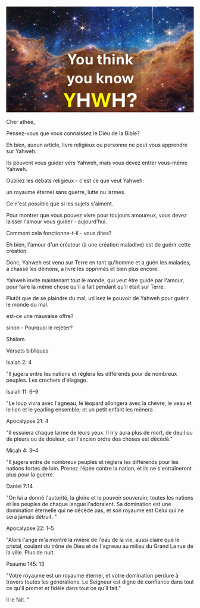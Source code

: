 ![Video cover image](./cover.jpg)

Cher athée,

Pensez-vous que vous connaissez le Dieu de la Bible?

Eh bien, aucun article, livre religieux ou personne ne peut vous apprendre sur Yahweh.

Ils peuvent vous guider vers Yahweh, mais vous devez entrer vous-même Yahweh.

Oubliez les débats religieux - c'est ce que veut Yahweh:

un royaume éternel sans guerre, lutte ou larmes.

Ce n'est possible que si les sujets s'aiment.

Pour montrer que vous pouvez vivre pour toujours amoureux, vous devez laisser l'amour vous guider - aujourd'hui.

Comment cela fonctionne-t-il - vous dites?

Eh bien, l'amour d'un créateur (à une création maladive) est de guérir cette création.

Donc, Yahweh est venu sur Terre en tant qu'homme et a guéri les malades, a chassé les démons, a livré les opprimés et bien plus encore.

Yahweh invite maintenant tout le monde, qui veut être guidé par l'amour, pour faire la même chose qu'il a fait pendant qu'il était sur Terre.

Plutôt que de se plaindre du mal, utilisez le pouvoir de Yahweh pour guérir le monde du mal.

est-ce une mauvaise offre?

sinon - Pourquoi le rejeter?

Shalom.

Versets bibliques

Isaiah 2: 4

"Il jugera entre les nations et réglera les différends pour de nombreux peuples. Les crochets d'élagage.

Isaiah 11: 6–9

"Le loup vivra avec l'agneau, le léopard allongera avec la chèvre, le veau et le lion et le yearling ensemble; et un petit enfant les mènera .

Apocalypse 21: 4

"Il essuiera chaque larme de leurs yeux. Il n'y aura plus de mort, de deuil ou de pleurs ou de douleur, car l'ancien ordre des choses est décédé."

Micah 4: 3–4

"Il jugera entre de nombreux peuples et réglera les différends pour les nations fortes de loin. Prenez l'épée contre la nation, et ils ne s'entraîneront plus pour la guerre.

Daniel 7:14

"On lui a donné l'autorité, la gloire et le pouvoir souverain; toutes les nations et les peuples de chaque langue l'adoraient. Sa domination est une domination éternelle qui ne décède pas, et son royaume est Celui qui ne sera jamais détruit. "

Apocalypse 22: 1–5

"Alors l'ange m'a montré la rivière de l'eau de la vie, aussi claire que le cristal, coulant du trône de Dieu et de l'agneau au milieu du Grand La rue de la ville. Plus de nuit.

Psaume 145: 13

"Votre royaume est un royaume éternel, et votre domination perdure à travers toutes les générations. Le Seigneur est digne de confiance dans tout ce qu'il promet et fidèle dans tout ce qu'il fait."

Il le fait. "
